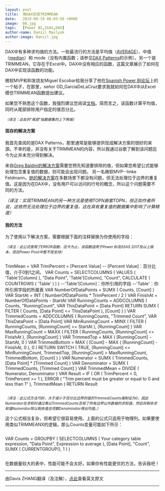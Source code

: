 ```yaml
---
layout: post
title:  用DAX实现TRIMMEAN
date:   2019-09-19 06:03:50 +0000
image:  08.jpg
tags:   [Power BI,SSAS,DAX]
author-name: Daniil Maslyuk
author-image: Daniil.jpg
---
```


DAX中有多种求均值的方法。一些最流行的方法是平均值（[AVERAGE](https://dax.guide/average/)）、中值（[median](https://dax.guide/median/)）和 mode（没有内置函数；请参见[DAX Patterns](https://www.daxpatterns.com/statistical-patterns/#mode)的示例）。另一个是TRIMMEAN，它存在于Excel中。DAX中没有相应的函数，这篇文章展示了如何在DAX中实现该函数的功能。

微软MVP和BI发烧友Miguel Escobar给我分享了他在[Spanish Power BI论坛](https://foro.poweredsolutions.co/topic/223-representar-la-media-de-los-valores-que-quedan-por-debajo-del-percentil-k/)上的一个帖子，在那里，señor OD_GarcíaDeLaCruz要求我就如何在DAX中从Excel模仿TRIMMEAN函数提出建议。

如果您不熟悉这个函数，我强烈建议您阅读[文档](https://support.office.com/en-us/article/TRIMMEAN-function-D90C9878-A119-4746-88FA-63D988F511D3)。简而言之，该函数计算平均值，同时从尾部排除用户指定的值百分比。

<small>*（译注：此处的"尾部"指数据集的上下两端）*</small>

#### 现存的解决方案

我首先查阅的是DAX Patterns，那里通常是能够提供现成解决方案的很好的来源。不幸的是，并没有关于TRIMMEAN的内容，所以我通过谷歌了解到该问题迄今为止并未充分得到解决。

来自[Greg Baldini的解决方案](https://social.msdn.microsoft.com/Forums/en-US/95ace0a4-1fe7-421f-a345-69319864141f/calculate-trimmed-mean-in-dax-mean)需要您预先知道要排除的值，但如果您希望公式能够处理包含重复值的数据，则可能会出现问题。 另一名微软MVP--Imke Feldmann，[她的解决方案](https://social.msdn.microsoft.com/Forums/vstudio/en-US/e193338e-dbbe-462b-99d6-1bd26a033227/how-can-i-calculate-the-trimmean-formula-in-powerpivot-excel-2010-)在多数场景下都没有问题，但无法处理位于边界的重复值。这是因为在DAX中，没有用户可以访问的行号的概念，所以这个问题需要不同的方法。

*（译注：实现TRIMMEAN的另一种方法是使用TOPN嵌套TOPN，但正如作者所说，这依然无法处理位于边界的重复值，这在具有重复值的数据集中影响了计算精度）*

#### 我的方法

为了使用以下解决方案，需要根据下面的注释替换为你使用的字段：

<small>*（译注：此公式使用了ERROR函数，迄今为止，该函数适用于Power BI及SSAS 2017及以上版本，但在Power Pivot中暂不受支持）*</small>

>```Python
TrimMean = 
VAR TrimPercent = [Percent Value]
-- [Percent Value]：百分比值，介于0到1之间。
VAR Counts =
    SELECTCOLUMNS (
        VALUES ( 'Table'[Column] ),
        "Data Point", 'Table'[Column],
        "Count", CALCULATE ( COUNTROWS ( 'Table' ) )
    )
    --'Table'[Column]：你所引用的字段
    --'Table'：你所引用字段的所属表
VAR NumberOfDataPoints =
    SUMX ( Counts, [Count] )
VAR StartAt =
    INT ( NumberOfDataPoints * TrimPercent / 2 )
VAR FinishAt = NumberOfDataPoints - StartAt
VAR RunningCounts =
    ADDCOLUMNS (
        Counts,
        "RunningCount",
        VAR ThisDataPoint = [Data Point]
        RETURN
            SUMX ( FILTER ( Counts, [Data Point] <= ThisDataPoint ), [Count] )
    )
VAR TrimmedCounts =
    ADDCOLUMNS (
        RunningCounts,
        "Trimmed Count",
        VAR ThisDataPoint = [Data Point]
        VAR MinRunningCount =
            MINX (
                FILTER ( RunningCounts, [RunningCount] >= StartAt ),
                [RunningCount]
            )
        VAR MaxRunningCount =
            MAXX (
                FILTER ( RunningCounts, [RunningCount] <= FinishAt ),
                [RunningCount]
            )
        VAR TrimmedTop =
            MAX ( [RunningCount] - StartAt, 0 )
        VAR TrimmedBottom =
            MAX ( [Count] - MAX ( [RunningCount] - FinishAt, 0 ), 0 )
        RETURN
            SWITCH (
                TRUE,
                [RunningCount] <= MinRunningCount, TrimmedTop,
                [RunningCount] > MaxRunningCount, TrimmedBottom,
                [Count]
            )
    )
VAR Numerator =
    SUMX ( TrimmedCounts, [Data Point] * [Trimmed Count] )
VAR Denominator =
    SUMX ( TrimmedCounts, [Trimmed Count] )
VAR TrimmedMean =
    DIVIDE ( Numerator, Denominator )
VAR Result =
    IF (
        OR ( TrimPercent < 0, TrimPercent >= 1 ),
        ERROR ( "Trim percent must be greater or equal to 0 and less than 1" ),
        TrimmedMean
    )
RETURN
    Result
>```

<small>*（译注：此公式方法巧妙，大于或小于百分比边界的值的TrimmedCounts强制设为0，因此Numerator在求和时通过乘以TrimmedCounts忽视了所有边界以外数据的求和值，然后将剩余求和值Numerator除以剩余值总项数Denominator得出均值。）*</small>

这个公式相当复杂，但希望它很容易使用。上面的公式只适用于物理列。如果要使用类似TRIMMEANX的逻辑，那么Counts变量可能如下所示：

>```Python
VAR Counts =
    GROUPBY (
        SELECTCOLUMNS (
            Your category table expression,
            "Data Point", Expression to average
        ),
        [Data Point],
        "Count", SUMX ( CURRENTGROUP(), 1 )
    )
>```

在数据量较大的表中，性能可能不会太好。如果你有性能更优的方法，告诉我吧！

----------------------
由Davis ZHANG翻译（及注解），[点此](https://xxlbi.com/blog/trimmean-dax/)查看英文原文

----------------------